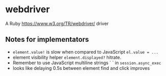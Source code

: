 # webdriver

A Ruby https://www.w3.org/TR/webdriver/ driver

## Notes for implementators

 - `element.value!` is slow when compared to JavaScript `el.value = ...`
 - element visibility helper `element.displayed?`
hitrate.
 - Remember to use JavaScript multiline strings \` \` in `session.async_exec`
 - looks like delaying 0.5s between element find and click improves
